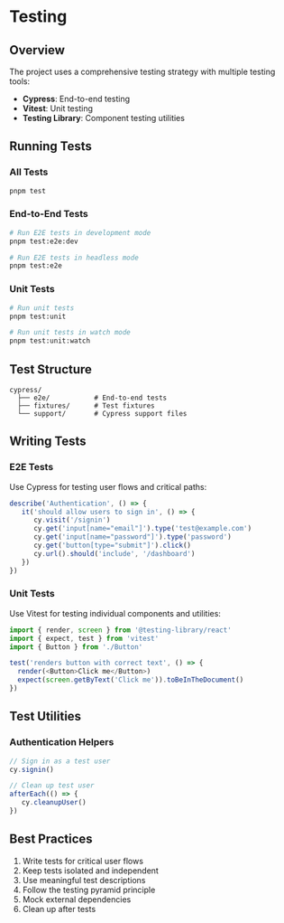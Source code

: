# Testing

## Overview

The project uses a comprehensive testing strategy with multiple testing tools:

- **Cypress**: End-to-end testing
- **Vitest**: Unit testing
- **Testing Library**: Component testing utilities

## Running Tests

### All Tests

```sh
pnpm test
```

### End-to-End Tests

```sh
# Run E2E tests in development mode
pnpm test:e2e:dev

# Run E2E tests in headless mode
pnpm test:e2e
```

### Unit Tests

```sh
# Run unit tests
pnpm test:unit

# Run unit tests in watch mode
pnpm test:unit:watch
```

## Test Structure

```
cypress/
  ├── e2e/           # End-to-end tests
  ├── fixtures/      # Test fixtures
  └── support/       # Cypress support files
```

## Writing Tests

### E2E Tests

Use Cypress for testing user flows and critical paths:

```ts
describe('Authentication', () => {
   it('should allow users to sign in', () => {
      cy.visit('/signin')
      cy.get('input[name="email"]').type('test@example.com')
      cy.get('input[name="password"]').type('password')
      cy.get('button[type="submit"]').click()
      cy.url().should('include', '/dashboard')
   })
})
```

### Unit Tests

Use Vitest for testing individual components and utilities:

```ts
import { render, screen } from '@testing-library/react'
import { expect, test } from 'vitest'
import { Button } from './Button'

test('renders button with correct text', () => {
  render(<Button>Click me</Button>)
  expect(screen.getByText('Click me')).toBeInTheDocument()
})
```

## Test Utilities

### Authentication Helpers

```ts
// Sign in as a test user
cy.signin()

// Clean up test user
afterEach(() => {
   cy.cleanupUser()
})
```

## Best Practices

1. Write tests for critical user flows
2. Keep tests isolated and independent
3. Use meaningful test descriptions
4. Follow the testing pyramid principle
5. Mock external dependencies
6. Clean up after tests
